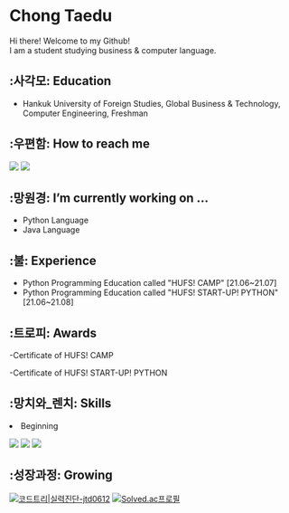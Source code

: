 # Chong Taedu
Hi there! Welcome to my Github!<br>
I am a student studying business & computer language.<br>
## :사각모: Education
- Hankuk University of Foreign Studies, Global Business & Technology, Computer Engineering, Freshman
## :우편함: How to reach me
<a href="mailto:jtd0612@hufs.ac.kr" target="_blank"><img src="https://img.shields.io/badge/Gmail-EA4335?style=flat-square&logo=Gmail&logoColor=white"/></a>
<a href="https://www.instagram.com/strelitzia_hyli/" target="_blank"><img src="https://img.shields.io/badge/Instagram-E4405F?style=flat-square&logo=Instagram&logoColor=white"/></a>
 ## :망원경: I’m currently working on ...
- Python Language
- Java Language
## :불: Experience
- Python Programming Education called "HUFS! CAMP" [21.06~21.07]
- Python Programming Education called "HUFS! START-UP! PYTHON" [21.06~21.08]

## :트로피: Awards
-Certificate of HUFS! CAMP 

-Certificate of HUFS! START-UP! PYTHON
## :망치와_렌치: Skills
<li>Beginning</li>
<p>
  <img src="https://img.shields.io/badge/Python-3776AB?style=flat-square&logo=Python&logoColor=white"/>
  <img src="https://img.shields.io/badge/Java-007396?style=flat-square&logo=Java&logoColor=white"/>
  <img src="https://img.shields.io/badge/MySQL-4479A1?style=for-the-badge&logo=MySQL&logoColor=white">

## :성장과정: Growing
[![코드트리|실력진단-jtd0612](https://banner.codetree.ai/v1/banner/jtd0612)](https://www.codetree.ai/profiles/jtd0612)
[![Solved.ac프로필](http://mazassumnida.wtf/api/generate_badge?boj={jtd0612})](https://solved.ac/{jtd0612})
